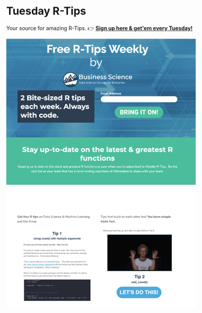 
# Tuesday R-Tips

Your source for amazing R-Tips. 👉 [__Sign up here & get'em every Tuesday!__](https://mailchi.mp/business-science/r-tips-newsletter)

[![Tuesday R-Tips](img/tues_r_tips.jpg)](https://mailchi.mp/business-science/r-tips-newsletter)
